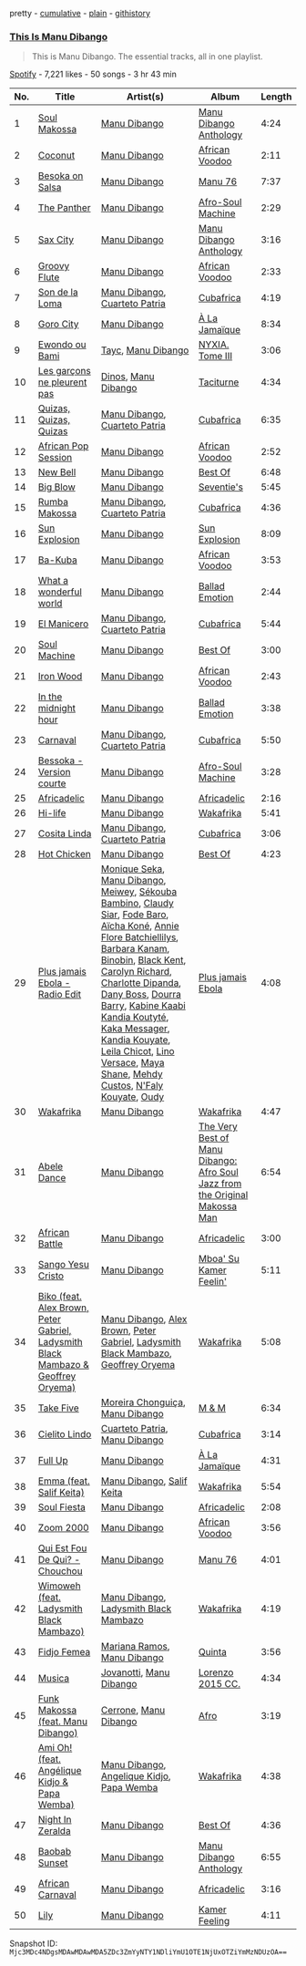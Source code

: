pretty - [cumulative](/playlists/cumulative/37i9dQZF1DZ06evO1JZBOa.md) - [plain](/playlists/plain/37i9dQZF1DZ06evO1JZBOa) - [githistory](https://github.githistory.xyz/mackorone/spotify-playlist-archive/blob/main/playlists/plain/37i9dQZF1DZ06evO1JZBOa)

### [This Is Manu Dibango](https://open.spotify.com/playlist/37i9dQZF1DZ06evO1JZBOa)

> This is Manu Dibango\. The essential tracks, all in one playlist.

[Spotify](https://open.spotify.com/user/spotify) - 7,221 likes - 50 songs - 3 hr 43 min

| No. | Title | Artist(s) | Album | Length |
|---|---|---|---|---|
| 1 | [Soul Makossa](https://open.spotify.com/track/21s0bjVrP7RtQskeUKZxOu) | [Manu Dibango](https://open.spotify.com/artist/30UIjoCGuL3Fa5BOc3ayNW) | [Manu Dibango Anthology](https://open.spotify.com/album/4WDsHhoLJTSGVAt7ydCoPN) | 4:24 |
| 2 | [Coconut](https://open.spotify.com/track/5rJSFuBV3QBGTrywHJt5sA) | [Manu Dibango](https://open.spotify.com/artist/30UIjoCGuL3Fa5BOc3ayNW) | [African Voodoo](https://open.spotify.com/album/7MBGe4Yu7W0TTAgm8bzah1) | 2:11 |
| 3 | [Besoka on Salsa](https://open.spotify.com/track/1R7OaZSi8gazDJnjBWUXK5) | [Manu Dibango](https://open.spotify.com/artist/30UIjoCGuL3Fa5BOc3ayNW) | [Manu 76](https://open.spotify.com/album/0Dw4vJzTx70RTxa8d7NXiJ) | 7:37 |
| 4 | [The Panther](https://open.spotify.com/track/0TO438ElpElpdtY9s4aNjv) | [Manu Dibango](https://open.spotify.com/artist/30UIjoCGuL3Fa5BOc3ayNW) | [Afro\-Soul Machine](https://open.spotify.com/album/1yRSGm5kcA6QJhiGNeTio4) | 2:29 |
| 5 | [Sax City](https://open.spotify.com/track/0WepWqVggMJ7OiVl4PBE8g) | [Manu Dibango](https://open.spotify.com/artist/30UIjoCGuL3Fa5BOc3ayNW) | [Manu Dibango Anthology](https://open.spotify.com/album/4WDsHhoLJTSGVAt7ydCoPN) | 3:16 |
| 6 | [Groovy Flute](https://open.spotify.com/track/672sXt55h2Ol2MTcbKR5Sw) | [Manu Dibango](https://open.spotify.com/artist/30UIjoCGuL3Fa5BOc3ayNW) | [African Voodoo](https://open.spotify.com/album/7MBGe4Yu7W0TTAgm8bzah1) | 2:33 |
| 7 | [Son de la Loma](https://open.spotify.com/track/6tLJ6F2PNFmQfZlaJQqblS) | [Manu Dibango](https://open.spotify.com/artist/30UIjoCGuL3Fa5BOc3ayNW), [Cuarteto Patria](https://open.spotify.com/artist/4Ui5j0V10gw9x6KF7yiGSG) | [Cubafrica](https://open.spotify.com/album/1a5ZTTfoUkHhIpnaegSI6z) | 4:19 |
| 8 | [Goro City](https://open.spotify.com/track/2MduGlWbGQfy1RaYe0L2tZ) | [Manu Dibango](https://open.spotify.com/artist/30UIjoCGuL3Fa5BOc3ayNW) | [À La Jamaïque](https://open.spotify.com/album/4KyEPH6oDu0v4Poz1mfpRT) | 8:34 |
| 9 | [Ewondo ou Bami](https://open.spotify.com/track/2wnX3u67dAAXZ2N2IU26VK) | [Tayc](https://open.spotify.com/artist/7gU9VyFRN3JWPJ5oHOil60), [Manu Dibango](https://open.spotify.com/artist/30UIjoCGuL3Fa5BOc3ayNW) | [NYXIA\. Tome III](https://open.spotify.com/album/2INTNqaYSOSAwmNLV925Ca) | 3:06 |
| 10 | [Les garçons ne pleurent pas](https://open.spotify.com/track/3p6yYoGeqGQZnaBLopd0HY) | [Dinos](https://open.spotify.com/artist/1QPdp5duV6lV4XINCzjwQ2), [Manu Dibango](https://open.spotify.com/artist/30UIjoCGuL3Fa5BOc3ayNW) | [Taciturne](https://open.spotify.com/album/2WCnXqrZUmN7mdioYMbyMC) | 4:34 |
| 11 | [Quizas, Quizas, Quizas](https://open.spotify.com/track/1pt8kpkzmQ9O3xn4qCxL4Y) | [Manu Dibango](https://open.spotify.com/artist/30UIjoCGuL3Fa5BOc3ayNW), [Cuarteto Patria](https://open.spotify.com/artist/4Ui5j0V10gw9x6KF7yiGSG) | [Cubafrica](https://open.spotify.com/album/1a5ZTTfoUkHhIpnaegSI6z) | 6:35 |
| 12 | [African Pop Session](https://open.spotify.com/track/4jQdcGiKQhSzwUeocjo0A1) | [Manu Dibango](https://open.spotify.com/artist/30UIjoCGuL3Fa5BOc3ayNW) | [African Voodoo](https://open.spotify.com/album/7MBGe4Yu7W0TTAgm8bzah1) | 2:52 |
| 13 | [New Bell](https://open.spotify.com/track/32CdxI1J7RuzQSE4A9AnbV) | [Manu Dibango](https://open.spotify.com/artist/30UIjoCGuL3Fa5BOc3ayNW) | [Best Of](https://open.spotify.com/album/7IIE6yfcPrc2ln8qi3PczV) | 6:48 |
| 14 | [Big Blow](https://open.spotify.com/track/7McyuC2aBOHuISZDaV5vNK) | [Manu Dibango](https://open.spotify.com/artist/30UIjoCGuL3Fa5BOc3ayNW) | [Seventie's](https://open.spotify.com/album/4bFS2cSFPn02EBXo5yu9fP) | 5:45 |
| 15 | [Rumba Makossa](https://open.spotify.com/track/4djQmaWEGTHjRpoLJJQSVt) | [Manu Dibango](https://open.spotify.com/artist/30UIjoCGuL3Fa5BOc3ayNW), [Cuarteto Patria](https://open.spotify.com/artist/4Ui5j0V10gw9x6KF7yiGSG) | [Cubafrica](https://open.spotify.com/album/1a5ZTTfoUkHhIpnaegSI6z) | 4:36 |
| 16 | [Sun Explosion](https://open.spotify.com/track/5Xq4OzsOviUwGbxTDgdg5q) | [Manu Dibango](https://open.spotify.com/artist/30UIjoCGuL3Fa5BOc3ayNW) | [Sun Explosion](https://open.spotify.com/album/3QyB0bQGWdWGt9MgmBfVgc) | 8:09 |
| 17 | [Ba\-Kuba](https://open.spotify.com/track/0F7SrgvWE55PgFxxsUe96v) | [Manu Dibango](https://open.spotify.com/artist/30UIjoCGuL3Fa5BOc3ayNW) | [African Voodoo](https://open.spotify.com/album/7MBGe4Yu7W0TTAgm8bzah1) | 3:53 |
| 18 | [What a wonderful world](https://open.spotify.com/track/26sSX8lDuic48lLOpu0g49) | [Manu Dibango](https://open.spotify.com/artist/30UIjoCGuL3Fa5BOc3ayNW) | [Ballad Emotion](https://open.spotify.com/album/5skkHyAMGBCKyfwZGcSVRX) | 2:44 |
| 19 | [El Manicero](https://open.spotify.com/track/6vG5U3Oi7RBLTD7sUf6olT) | [Manu Dibango](https://open.spotify.com/artist/30UIjoCGuL3Fa5BOc3ayNW), [Cuarteto Patria](https://open.spotify.com/artist/4Ui5j0V10gw9x6KF7yiGSG) | [Cubafrica](https://open.spotify.com/album/1a5ZTTfoUkHhIpnaegSI6z) | 5:44 |
| 20 | [Soul Machine](https://open.spotify.com/track/0MP07TNfHYY4YGGHl31AVq) | [Manu Dibango](https://open.spotify.com/artist/30UIjoCGuL3Fa5BOc3ayNW) | [Best Of](https://open.spotify.com/album/7IIE6yfcPrc2ln8qi3PczV) | 3:00 |
| 21 | [Iron Wood](https://open.spotify.com/track/3VxngfqlyODulPhX80UuzG) | [Manu Dibango](https://open.spotify.com/artist/30UIjoCGuL3Fa5BOc3ayNW) | [African Voodoo](https://open.spotify.com/album/7MBGe4Yu7W0TTAgm8bzah1) | 2:43 |
| 22 | [In the midnight hour](https://open.spotify.com/track/7nHddSyD2K6DBxiIyrEM30) | [Manu Dibango](https://open.spotify.com/artist/30UIjoCGuL3Fa5BOc3ayNW) | [Ballad Emotion](https://open.spotify.com/album/5skkHyAMGBCKyfwZGcSVRX) | 3:38 |
| 23 | [Carnaval](https://open.spotify.com/track/4HVmE0XxxufxDQYbOTm4f1) | [Manu Dibango](https://open.spotify.com/artist/30UIjoCGuL3Fa5BOc3ayNW), [Cuarteto Patria](https://open.spotify.com/artist/4Ui5j0V10gw9x6KF7yiGSG) | [Cubafrica](https://open.spotify.com/album/1a5ZTTfoUkHhIpnaegSI6z) | 5:50 |
| 24 | [Bessoka \- Version courte](https://open.spotify.com/track/0vl2pa6k6kBZa0LNRC9ufl) | [Manu Dibango](https://open.spotify.com/artist/30UIjoCGuL3Fa5BOc3ayNW) | [Afro\-Soul Machine](https://open.spotify.com/album/1yRSGm5kcA6QJhiGNeTio4) | 3:28 |
| 25 | [Africadelic](https://open.spotify.com/track/3oViSE4pEzB9UT6Lo5XJyF) | [Manu Dibango](https://open.spotify.com/artist/30UIjoCGuL3Fa5BOc3ayNW) | [Africadelic](https://open.spotify.com/album/22S0u7mhgFlU8uhgoghTVg) | 2:16 |
| 26 | [Hi\-life](https://open.spotify.com/track/7r7Z9MGaJ6ask6WgGEaxWP) | [Manu Dibango](https://open.spotify.com/artist/30UIjoCGuL3Fa5BOc3ayNW) | [Wakafrika](https://open.spotify.com/album/0HFQkFxNEhRA91aRyqGmCC) | 5:41 |
| 27 | [Cosita Linda](https://open.spotify.com/track/2bBirdcBLswvtKiQojNFHR) | [Manu Dibango](https://open.spotify.com/artist/30UIjoCGuL3Fa5BOc3ayNW), [Cuarteto Patria](https://open.spotify.com/artist/4Ui5j0V10gw9x6KF7yiGSG) | [Cubafrica](https://open.spotify.com/album/1a5ZTTfoUkHhIpnaegSI6z) | 3:06 |
| 28 | [Hot Chicken](https://open.spotify.com/track/4k01r3CsuWbjrWbmKTSwsv) | [Manu Dibango](https://open.spotify.com/artist/30UIjoCGuL3Fa5BOc3ayNW) | [Best Of](https://open.spotify.com/album/7IIE6yfcPrc2ln8qi3PczV) | 4:23 |
| 29 | [Plus jamais Ebola \- Radio Edit](https://open.spotify.com/track/3ORUz3wZyPcBX0h1qMCDIO) | [Monique Seka](https://open.spotify.com/artist/5PFcIlZRac2ERAYbC09bR4), [Manu Dibango](https://open.spotify.com/artist/30UIjoCGuL3Fa5BOc3ayNW), [Meiwey](https://open.spotify.com/artist/6xjAhjA1qFqoBFWRMcWX7a), [Sékouba Bambino](https://open.spotify.com/artist/6KPLx7eXOuyH36d1IlAQ3i), [Claudy Siar](https://open.spotify.com/artist/2Bl3OQCWnY1mxlHOzHCKG0), [Fode Baro](https://open.spotify.com/artist/4QbWaeihWUAER9pZ1MzlXf), [Aïcha Koné](https://open.spotify.com/artist/5PAmJH8CruQDoydEcCPkbL), [Annie Flore Batchiellilys](https://open.spotify.com/artist/5meXrEZVHaEyyJmlYC5eTg), [Barbara Kanam](https://open.spotify.com/artist/6HAIuUS4d8W4zjDTl6rsaU), [Binobin](https://open.spotify.com/artist/4e7H9CGpFFHOrqv249nT85), [Black Kent](https://open.spotify.com/artist/0cGAKlRsOPxXPZijGW9ZuN), [Carolyn Richard](https://open.spotify.com/artist/5440yqWIX9wEEZ84KgySO2), [Charlotte Dipanda](https://open.spotify.com/artist/3qt4OYC2CeOuVjKtzGMobL), [Dany Boss](https://open.spotify.com/artist/0JBLfAgtQcWlj9BERpnvHP), [Dourra Barry](https://open.spotify.com/artist/3Jf2iPOYSVoCKsiC3HMA64), [Kabine Kaabi Kandia Koutyté](https://open.spotify.com/artist/7pFNnQ9n6yL9OTANXFVwTn), [Kaka Messager](https://open.spotify.com/artist/0otkJn1sNwjN7I9fFUC8mg), [Kandia Kouyate](https://open.spotify.com/artist/5360uOindw6F5DjT5y1m0k), [Leila Chicot](https://open.spotify.com/artist/30BfcSJWzhUo4QIlBVJ6PK), [Lino Versace](https://open.spotify.com/artist/7qxPcaQxvbriE658df0zfC), [Maya Shane](https://open.spotify.com/artist/6y7Yo575dOPyVvsl1SYcK1), [Mehdy Custos](https://open.spotify.com/artist/09gHGP7cmr7FXFSSBJUkDx), [N'Faly Kouyate](https://open.spotify.com/artist/5CpFtVVsjdSCfz1vKTPTb9), [Oudy](https://open.spotify.com/artist/33X0yFO5pT1uaqs43ROtG7) | [Plus jamais Ebola](https://open.spotify.com/album/4EOZrn6mRdDd4ZHeIKdKhN) | 4:08 |
| 30 | [Wakafrika](https://open.spotify.com/track/6Dr4Tat4uPaYBRIJ71WgQe) | [Manu Dibango](https://open.spotify.com/artist/30UIjoCGuL3Fa5BOc3ayNW) | [Wakafrika](https://open.spotify.com/album/0HFQkFxNEhRA91aRyqGmCC) | 4:47 |
| 31 | [Abele Dance](https://open.spotify.com/track/1tTUxQPN19BkCv5Qk9FFSx) | [Manu Dibango](https://open.spotify.com/artist/30UIjoCGuL3Fa5BOc3ayNW) | [The Very Best of Manu Dibango: Afro Soul Jazz from the Original Makossa Man](https://open.spotify.com/album/02v98oaLbJQweqTYB3tAgv) | 6:54 |
| 32 | [African Battle](https://open.spotify.com/track/3rmkciW9XNLfeGmAmso4fm) | [Manu Dibango](https://open.spotify.com/artist/30UIjoCGuL3Fa5BOc3ayNW) | [Africadelic](https://open.spotify.com/album/22S0u7mhgFlU8uhgoghTVg) | 3:00 |
| 33 | [Sango Yesu Cristo](https://open.spotify.com/track/7uQVyVvcvCQYK6Kj1QOdzl) | [Manu Dibango](https://open.spotify.com/artist/30UIjoCGuL3Fa5BOc3ayNW) | [Mboa' Su Kamer Feelin'](https://open.spotify.com/album/7oBL9kG8zwtGGfGst2W0Iv) | 5:11 |
| 34 | [Biko \(feat\. Alex Brown, Peter Gabriel, Ladysmith Black Mambazo & Geoffrey Oryema\)](https://open.spotify.com/track/5PlwfYLmedp2BPxf0oGy8x) | [Manu Dibango](https://open.spotify.com/artist/30UIjoCGuL3Fa5BOc3ayNW), [Alex Brown](https://open.spotify.com/artist/1BG2BiAu02wXrhuMkEMxDM), [Peter Gabriel](https://open.spotify.com/artist/7C4sUpWGlTy7IANjruj02I), [Ladysmith Black Mambazo](https://open.spotify.com/artist/3FdLhnmXynPvZkbILPpB6d), [Geoffrey Oryema](https://open.spotify.com/artist/4JzBPiRKBOG8U0jef4M60l) | [Wakafrika](https://open.spotify.com/album/0HFQkFxNEhRA91aRyqGmCC) | 5:08 |
| 35 | [Take Five](https://open.spotify.com/track/7FxWWb9wpvm0nbB211zQRp) | [Moreira Chonguiça](https://open.spotify.com/artist/39IHtnX5EC2ge39XUftUle), [Manu Dibango](https://open.spotify.com/artist/30UIjoCGuL3Fa5BOc3ayNW) | [M & M](https://open.spotify.com/album/1NHrBasHmhaEvemj74DHPm) | 6:34 |
| 36 | [Cielito Lindo](https://open.spotify.com/track/2FYV3YZ6ikL7NTFBnBXRqX) | [Cuarteto Patria](https://open.spotify.com/artist/4Ui5j0V10gw9x6KF7yiGSG), [Manu Dibango](https://open.spotify.com/artist/30UIjoCGuL3Fa5BOc3ayNW) | [Cubafrica](https://open.spotify.com/album/2LKgfPJtRIuHTh5wgi7N8Q) | 3:14 |
| 37 | [Full Up](https://open.spotify.com/track/1Eqqs8DRzLzlBps9Jm4EGP) | [Manu Dibango](https://open.spotify.com/artist/30UIjoCGuL3Fa5BOc3ayNW) | [À La Jamaïque](https://open.spotify.com/album/4KyEPH6oDu0v4Poz1mfpRT) | 4:31 |
| 38 | [Emma \(feat\. Salif Keita\)](https://open.spotify.com/track/1ltlkrZ2qV3JlCbdXNUa3N) | [Manu Dibango](https://open.spotify.com/artist/30UIjoCGuL3Fa5BOc3ayNW), [Salif Keita](https://open.spotify.com/artist/0VVnWF3KNaa5O7ESohKhAx) | [Wakafrika](https://open.spotify.com/album/0HFQkFxNEhRA91aRyqGmCC) | 5:54 |
| 39 | [Soul Fiesta](https://open.spotify.com/track/3MhErr2oHiTPfbxG8Ya9s1) | [Manu Dibango](https://open.spotify.com/artist/30UIjoCGuL3Fa5BOc3ayNW) | [Africadelic](https://open.spotify.com/album/22S0u7mhgFlU8uhgoghTVg) | 2:08 |
| 40 | [Zoom 2000](https://open.spotify.com/track/6p31t8hrrtH6yB5XBkyT2u) | [Manu Dibango](https://open.spotify.com/artist/30UIjoCGuL3Fa5BOc3ayNW) | [African Voodoo](https://open.spotify.com/album/7MBGe4Yu7W0TTAgm8bzah1) | 3:56 |
| 41 | [Qui Est Fou De Qui? \- Chouchou](https://open.spotify.com/track/24yVlN5kOcPLzAe0nuZ9p5) | [Manu Dibango](https://open.spotify.com/artist/30UIjoCGuL3Fa5BOc3ayNW) | [Manu 76](https://open.spotify.com/album/0Dw4vJzTx70RTxa8d7NXiJ) | 4:01 |
| 42 | [Wimoweh \(feat\. Ladysmith Black Mambazo\)](https://open.spotify.com/track/2ZHwMnAiXZ6YvnLtPMQE4e) | [Manu Dibango](https://open.spotify.com/artist/30UIjoCGuL3Fa5BOc3ayNW), [Ladysmith Black Mambazo](https://open.spotify.com/artist/3FdLhnmXynPvZkbILPpB6d) | [Wakafrika](https://open.spotify.com/album/0HFQkFxNEhRA91aRyqGmCC) | 4:19 |
| 43 | [Fidjo Femea](https://open.spotify.com/track/1rAiQdbWr2TQYZpzxihLgy) | [Mariana Ramos](https://open.spotify.com/artist/0ATMSWY1RjRk97SZGXme0Z), [Manu Dibango](https://open.spotify.com/artist/30UIjoCGuL3Fa5BOc3ayNW) | [Quinta](https://open.spotify.com/album/32S67vRw57J7ogWOXrbsEt) | 3:56 |
| 44 | [Musica](https://open.spotify.com/track/5quLDM7ds2qugQmzT6Qwaa) | [Jovanotti](https://open.spotify.com/artist/7tmMPdOmFvdRvbj2aWoiRi), [Manu Dibango](https://open.spotify.com/artist/30UIjoCGuL3Fa5BOc3ayNW) | [Lorenzo 2015 CC.](https://open.spotify.com/album/00FW0vTXN3EWyC68GJNN4X) | 4:34 |
| 45 | [Funk Makossa \(feat\. Manu Dibango\)](https://open.spotify.com/track/1ZYuJnAIKw6tAM2F4XEwoe) | [Cerrone](https://open.spotify.com/artist/5SE2sfwTpxL2vXRdG6H5PM), [Manu Dibango](https://open.spotify.com/artist/30UIjoCGuL3Fa5BOc3ayNW) | [Afro](https://open.spotify.com/album/2S5svej55Av0CGFxcy3573) | 3:19 |
| 46 | [Ami Oh! \(feat\. Angélique Kidjo & Papa Wemba\)](https://open.spotify.com/track/3cTOcVSED8x5psHFY5xGcg) | [Manu Dibango](https://open.spotify.com/artist/30UIjoCGuL3Fa5BOc3ayNW), [Angelique Kidjo](https://open.spotify.com/artist/51qUDJb5AtQX6jIL4VJx6M), [Papa Wemba](https://open.spotify.com/artist/6a4cdntqTPN10fph5A8zRQ) | [Wakafrika](https://open.spotify.com/album/0HFQkFxNEhRA91aRyqGmCC) | 4:38 |
| 47 | [Night In Zeralda](https://open.spotify.com/track/6KBQ2SXkZeMRb72ch5XXJ3) | [Manu Dibango](https://open.spotify.com/artist/30UIjoCGuL3Fa5BOc3ayNW) | [Best Of](https://open.spotify.com/album/7IIE6yfcPrc2ln8qi3PczV) | 4:36 |
| 48 | [Baobab Sunset](https://open.spotify.com/track/4TDKAGpQ975zwKU6U75oX5) | [Manu Dibango](https://open.spotify.com/artist/30UIjoCGuL3Fa5BOc3ayNW) | [Manu Dibango Anthology](https://open.spotify.com/album/4WDsHhoLJTSGVAt7ydCoPN) | 6:55 |
| 49 | [African Carnaval](https://open.spotify.com/track/28G0EJfxMf0pp72ZPxAM9R) | [Manu Dibango](https://open.spotify.com/artist/30UIjoCGuL3Fa5BOc3ayNW) | [Africadelic](https://open.spotify.com/album/22S0u7mhgFlU8uhgoghTVg) | 3:16 |
| 50 | [Lily](https://open.spotify.com/track/5cMFjZAoxCWqgUO7VQcunF) | [Manu Dibango](https://open.spotify.com/artist/30UIjoCGuL3Fa5BOc3ayNW) | [Kamer Feeling](https://open.spotify.com/album/7bfvTwvAo7ILbQgpmuH8Li) | 4:11 |

Snapshot ID: `Mjc3MDc4NDgsMDAwMDAwMDA5ZDc3ZmYyNTY1NDliYmU1OTE1NjUxOTZiYmMzNDUzOA==`
